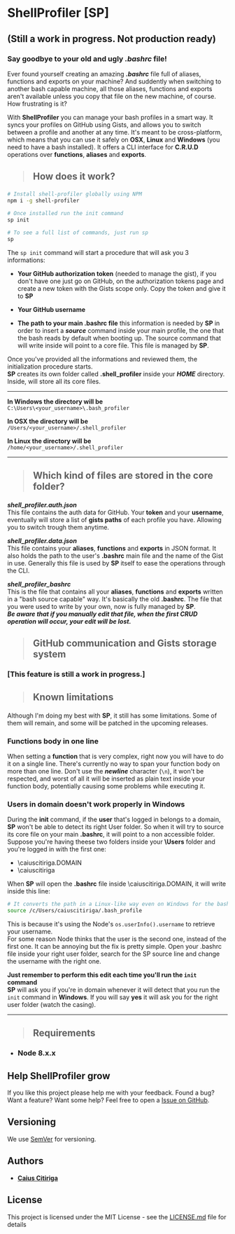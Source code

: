 # ShellProfiler [SP]
## (Still a work in progress. Not production ready)
### Say goodbye to your old and ugly ***.bashrc*** file!
Ever found yourself creating an amazing ***.bashrc*** file full of aliases, functions and exports on your machine? And suddently when switching to another bash capable machine, all those aliases, functions and exports aren't available unless you copy that file on the new machine, of course. How frustrating is it?

With **ShellProfiler** you can manage your bash profiles in a smart way. It syncs your profiles on GitHub using Gists, and allows you to switch between a profile and another at any time. It's meant to be cross-platform, which means that you can use it safely on **OSX**, **Linux** and **Windows** (you need to have a bash installed). It offers a CLI interface for **C.R.U.D** operations over **functions**, **aliases** and **exports**.

## <blockquote>How does it work?</blockquote>
```sh
# Install shell-profiler globally using NPM
npm i -g shell-profiler

# Once installed run the init command
sp init

# To see a full list of commands, just run sp
sp
```
The ```sp init``` command will start a procedure that will ask you 3 informations:
+ **Your GitHub authorization token** (needed to manage the gist), if you don't have one just go on GitHub, on the authorization tokens page and create a new token with the Gists scope only. Copy the token and give it to **SP**

+ **Your GitHub username**

+ **The path to your main .bashrc file** this information is needed by **SP** in order to insert a ***source*** command inside your main profile, the one that the bash reads by default when booting up. The source command that will write inside will point to a core file. This file is managed by **SP**.

Once you've provided all the informations and reviewed them, the initialization procedure starts.  
**SP** creates its own folder called **.shell_profiler** inside your ***HOME*** directory. Inside, will store all its core files.  

---
**In Windows the directory will be**  
```C:\Users\<your_username>\.bash_profiler```

**In OSX the directory will be**  
```/Users/<your_username>/.shell_profiler```

**In Linux the directory will be**  
```/home/<your_username>/.shell_profiler```  

---

## <blockquote>Which kind of files are stored in the core folder?</blockquote>

***shell_profiler.auth.json***  
This file contains the auth data for GitHub. Your **token** and your **username**, eventually will store a list of **gists paths** of each profile you have. Allowing you to switch trough them anytime.

***shell_profiler.data.json***  
This file contains your **aliases**, **functions** and **exports** in JSON format. It also holds the path to the user's **.bashrc** main file and the name of the Gist in use. Generally this file is used by **SP** itself to ease the operations through the CLI.

***shell_profiler_bashrc***  
This is the file that contains all your **aliases**, **functions** and **exports** written in a "bash source capable" way. It's  basically the old **.bashrc**. The file that you were used to write by your own, now is fully managed by **SP**.  
***Be aware that if you manually edit that file, when the first CRUD operation will occur, your edit will be lost.***  

## <blockquote>GitHub communication and Gists storage system</blockquote>
### [This feature is still a work in progress.]


## <blockquote>Known limitations</blockquote>
Although I'm doing my best with **SP**, it still has some limitations. Some of them will remain, and some will be patched in the upcoming releases.  

### **Functions body in one line**
When setting a **function** that is very complex, right now you will have to do it on a single line. There's currently no way to span your function body on more than one line. Don't use the ***newline*** character (```\n```), it won't be respected, and worst of all it will be inserted as plain text inside your function body, potentially causing some problems while executing it.

### **Users in domain doesn't work properly in Windows**
During the **init** command, if the **user** that's logged in belongs to a domain, **SP** won't be able to detect its right User folder. So when it will try to source its core file on your main **.bashrc**, it will point to a non accessible folder.  
Suppose you're having theese two folders inside your **\Users** folder and you're logged in with the first one:

+ \caiuscitiriga.DOMAIN
+ \caiuscitiriga

When **SP** will open the **.bashrc** file inside \caiuscitiriga.DOMAIN, it will write inside this line:  
```sh
# It converts the path in a Linux-like way even on Windows for the bash.
source /c/Users/caiuscitiriga/.bash_profile
```

This is because it's using the Node's ```os.userInfo().username``` to retrieve your username.  
For some reason Node thinks that the user is the second one, instead of the first one. It can be annoying but the fix is pretty simple. Open your .bashrc file inside your right user folder, search for the SP source line and change the username with the right one.  

**Just remember to perform this edit each time you'll run the ```init``` command**  
**SP** will ask you if you're in domain whenever it will detect that you run the ```init``` command in **Windows**. If you will say **yes** it will ask you for the right user folder (watch the casing).

---

## <blockquote>Requirements</blockquote>
+ ### Node 8.x.x

## Help ShellProfiler grow
If you like this project please help me with your feedback. Found a bug? Want a feature? Want some help? Feel free to open a [Issue on GitHub](https://github.com/caiuscitiriga/smart-cli/issues).

## Versioning
We use [SemVer](http://semver.org/) for versioning. 

## Authors
* [**Caius Citiriga**](https://github.com/caiuscitiriga)

## License
This project is licensed under the MIT License - see the [LICENSE.md](LICENSE.md) file for details